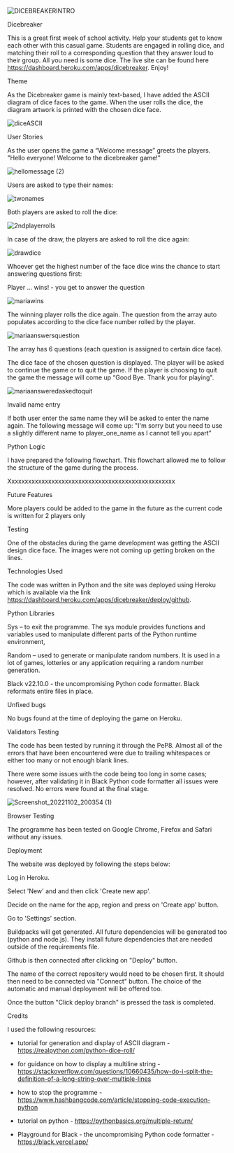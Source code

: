 ![DICEBREAKERINTRO](https://user-images.githubusercontent.com/107796276/200064016-aaedbe5d-e0f7-4def-83cb-e5d1f0b3ef04.jpg)

Dicebreaker

This is a great first week of school activity. Help your students get to know each other with this casual game. Students are engaged in rolling dice, and matching their roll to a corresponding question that they answer loud to their group. All you need is some dice. The live site can be found here https://dashboard.heroku.com/apps/dicebreaker. Enjoy! 

Theme

As the Dicebreaker game is mainly text-based, I have added the ASCII diagram of dice faces to the game. When the user rolls the dice, the diagram artwork is printed with the chosen dice face.

![diceASCII](https://user-images.githubusercontent.com/107796276/199841533-2e3b7813-cc20-4581-8236-d0d3d760ba66.jpg)

User Stories

As the user opens the game a “Welcome message” greets the players. 
"Hello everyone! Welcome to the dicebreaker game!"

![hellomessage (2)](https://user-images.githubusercontent.com/107796276/200068302-a91d79bd-8955-4ebf-8552-6d1654cbaa08.jpg)

Users are asked to type their names:  

![twonames](https://user-images.githubusercontent.com/107796276/200061575-bf57feee-a105-4c83-a092-b350d466d211.jpg)

Both players are asked to roll the dice: 

![2ndplayerrolls](https://user-images.githubusercontent.com/107796276/200061416-e4e0c011-c841-4617-a527-b913a769cdec.jpg)

In case of the draw, the players are asked to roll the dice again:

![drawdice](https://user-images.githubusercontent.com/107796276/200061459-54d58b3e-c999-49ab-baa0-c15b7ef0535b.jpg)

Whoever get the highest number of the face dice wins the chance to start answering questions first:

Player … wins! - you get to answer the question

![mariawins](https://user-images.githubusercontent.com/107796276/200061532-229cc166-5906-46ea-bd9c-e9b0ca5f95e4.jpg)

The winning player rolls the dice again. The question from the array auto populates according to the dice face number rolled by the player. 

![mariaanswersquestion](https://user-images.githubusercontent.com/107796276/200061506-296ca050-75cd-4290-9947-0a93c9749e92.jpg)

The array has 6 questions (each question is assigned to certain dice face).

The dice face of the chosen question is displayed. The player will be asked to continue the game or to quit the game. If the player is choosing to quit the game the message will come up “Good Bye. Thank you for playing".

![mariaansweredaskedtoquit](https://user-images.githubusercontent.com/107796276/200061491-fa86f42b-1934-4ae9-85f9-10a1bb63e244.jpg)

Invalid name entry

If both user enter the same name they will be asked to enter the name again. The following message will come up:
"I'm sorry but you need to use a slightly different name to player_one_name as I cannot tell you apart”

Python Logic 

I have prepared the following flowchart. This flowchart allowed me to follow the structure of the game during the process. 

Xxxxxxxxxxxxxxxxxxxxxxxxxxxxxxxxxxxxxxxxxxxxxxxxxx

Future Features

More players could be added to the game in the future as the current code is written for 2 players only

Testing 

One of the obstacles during the game development was getting the ASCII design dice face. The images were not coming up getting broken on the lines. 

Technologies Used

The code was written in Python and the site was deployed using Heroku which is available via the link https://dashboard.heroku.com/apps/dicebreaker/deploy/github.

Python Libraries

Sys – to exit the programme. The sys module provides functions and variables used to manipulate different parts of the Python runtime environment, 

Random – used to generate or manipulate random numbers. It is used in a lot of games, lotteries or any application requiring a random number generation.  

Black v22.10.0 - the uncompromising Python code formatter. Black reformats entire files in place.

Unfixed bugs

No bugs found at the time of deploying the game on Heroku. 

Validators Testing

The code has been tested by running it through the PeP8. Almost all of the errors that have been encountered were due to trailing whitespaces or either too many or not enough blank lines.

There were some issues with the code being too long in some cases; however, after validating it in Black Python code formatter all issues were resolved. No errors were found at the final stage.

![Screenshot_20221102_200354 (1)](https://user-images.githubusercontent.com/107796276/199847392-844c2e7a-f338-4cbd-985e-3de32d93d005.png)

Browser Testing

The programme has been tested on Google Chrome, Firefox and Safari without any issues.

Deployment

The website was deployed by following the steps below:

Log in Heroku.

Select 'New' and and then click 'Create new app'.

Decide on the name for the app, region and press on 'Create app' button.

Go to 'Settings' section.

Buildpacks will get generated. All future dependencies will be generated too (python and node.js). They install future dependencies that are needed outside of the requirements file. 

Github is then connected after clicking on "Deploy" button. 

The name of the correct repositery would need to be chosen first. It should then need to be connected via "Connect" button. The choice of the automatic and manual deployment will be offered too. 

Once the button "Click deploy branch" is pressed the task is completed. 

Credits

I used the following resources:

* tutorial for generation and display of ASCII diagram - https://realpython.com/python-dice-roll/

* for guidance on how to display a multiline string - https://stackoverflow.com/questions/10660435/how-do-i-split-the-definition-of-a-long-string-over-multiple-lines

* how to stop the programme - https://www.hashbangcode.com/article/stopping-code-execution-python

* tutorial on python - https://pythonbasics.org/multiple-return/

* Playground for Black - the uncompromising Python code formatter - https://black.vercel.app/





